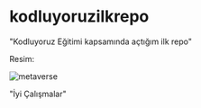 # kodluyoruzilkrepo
"Kodluyoruz Eğitimi kapsamında açtığım ilk repo"

Resim:

![metaverse](./https://www.donanimhaber.com/cache-v2/?t=20220825101403&width=-1&text=0&path=https://www.donanimhaber.com/images/images/haber/140595/metaverse-nedir-nasil-alinir-en-populer-metaverse-coin-projeleri140595_112.jpg)

"İyi Çalışmalar"
